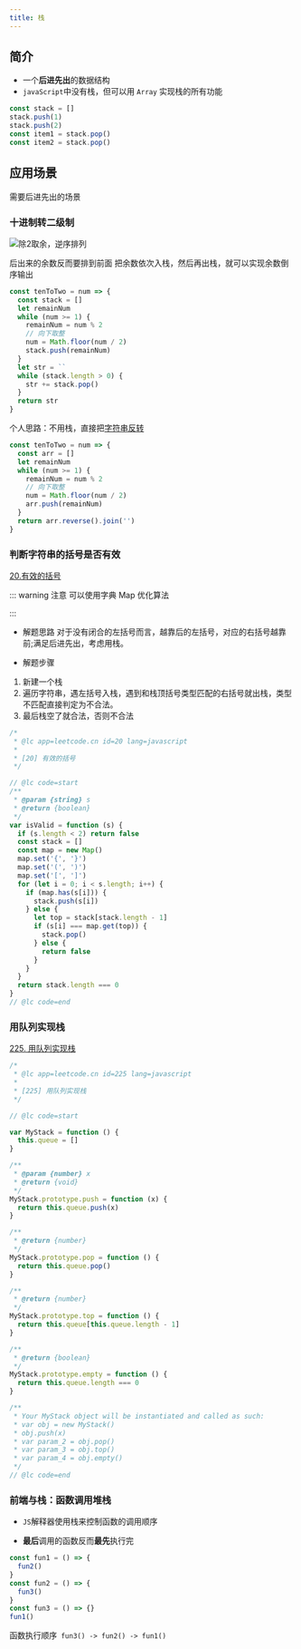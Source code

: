 ```yaml
---
title: 栈
---
```


## 简介

- 一个**后进先出**的数据结构
- `javaScript`中没有栈，但可以用 `Array` 实现栈的所有功能

```js
const stack = []
stack.push(1)
stack.push(2)
const item1 = stack.pop()
const item2 = stack.pop()
```

## 应用场景

需要后进先出的场景

### 十进制转二级制

![除2取余，逆序排列](https://zfh-nanjing-bucket.oss-cn-nanjing.aliyuncs.com/blog-images/%E9%99%A42%E5%8F%96%E4%BD%99%EF%BC%8C%E9%80%86%E5%BA%8F%E6%8E%92%E5%88%97.png)

后出来的余数反而要排到前面
把余数依次入栈，然后再出栈，就可以实现余数倒序输出

```js
const tenToTwo = num => {
  const stack = []
  let remainNum
  while (num >= 1) {
    remainNum = num % 2
    // 向下取整
    num = Math.floor(num / 2)
    stack.push(remainNum)
  }
  let str = ``
  while (stack.length > 0) {
    str += stack.pop()
  }
  return str
}
```

个人思路：不用栈，直接把[字符串反转](https://www.cnblogs.com/hcxwd/p/9350604.html)

```js
const tenToTwo = num => {
  const arr = []
  let remainNum
  while (num >= 1) {
    remainNum = num % 2
    // 向下取整
    num = Math.floor(num / 2)
    arr.push(remainNum)
  }
  return arr.reverse().join('')
}
```

### 判断字符串的括号是否有效

[20.有效的括号](https://leetcode.cn/problems/valid-parentheses/)

::: warning 注意
可以使用字典 Map 优化算法

:::

- 解题思路
  对于没有闭合的左括号而言，越靠后的左括号，对应的右括号越靠前;满足后进先出，考虑用栈。

- 解题步骤

1. 新建一个栈
2. 遍历字符串，遇左括号入栈，遇到和栈顶括号类型匹配的右括号就出栈，类型不匹配直接判定为不合法。
3. 最后栈空了就合法，否则不合法

```js
/*
 * @lc app=leetcode.cn id=20 lang=javascript
 *
 * [20] 有效的括号
 */

// @lc code=start
/**
 * @param {string} s
 * @return {boolean}
 */
var isValid = function (s) {
  if (s.length < 2) return false
  const stack = []
  const map = new Map()
  map.set('{', '}')
  map.set('(', ')')
  map.set('[', ']')
  for (let i = 0; i < s.length; i++) {
    if (map.has(s[i])) {
      stack.push(s[i])
    } else {
      let top = stack[stack.length - 1]
      if (s[i] === map.get(top)) {
        stack.pop()
      } else {
        return false
      }
    }
  }
  return stack.length === 0
}
// @lc code=end
```

### 用队列实现栈

[225. 用队列实现栈](https://leetcode.cn/problems/implement-stack-using-queues/)

```js
/*
 * @lc app=leetcode.cn id=225 lang=javascript
 *
 * [225] 用队列实现栈
 */

// @lc code=start

var MyStack = function () {
  this.queue = []
}

/**
 * @param {number} x
 * @return {void}
 */
MyStack.prototype.push = function (x) {
  return this.queue.push(x)
}

/**
 * @return {number}
 */
MyStack.prototype.pop = function () {
  return this.queue.pop()
}

/**
 * @return {number}
 */
MyStack.prototype.top = function () {
  return this.queue[this.queue.length - 1]
}

/**
 * @return {boolean}
 */
MyStack.prototype.empty = function () {
  return this.queue.length === 0
}

/**
 * Your MyStack object will be instantiated and called as such:
 * var obj = new MyStack()
 * obj.push(x)
 * var param_2 = obj.pop()
 * var param_3 = obj.top()
 * var param_4 = obj.empty()
 */
// @lc code=end
```

### 前端与栈：函数调用堆栈

- `JS`解释器使用栈来控制函数的调用顺序

- **最后**调用的函数反而**最先**执行完

```js
const fun1 = () => {
  fun2()
}
const fun2 = () => {
  fun3()
}
const fun3 = () => {}
fun1()
```

函数执行顺序` fun3() -> fun2() -> fun1()`

